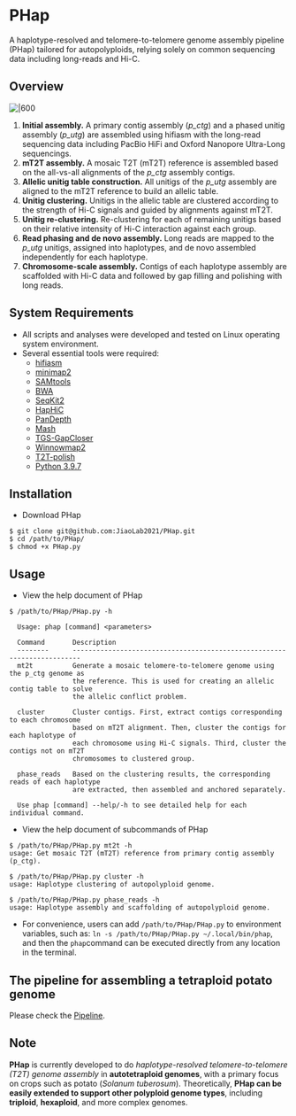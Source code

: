 # PHap
A haplotype-resolved and telomere-to-telomere genome assembly pipeline (PHap) tailored for autopolyploids, relying solely on common sequencing data including long-reads and Hi-C.
## Overview
![|600](https://bioin-1320274504.cos.ap-nanjing.myqcloud.com/images/PHAP.overview.v3.png)
1. **Initial assembly.** A primary contig assembly (*p_ctg*) and a phased unitig assembly (*p_utg*) are assembled using hifiasm with the long-read sequencing data including PacBio HiFi and Oxford Nanopore Ultra-Long sequencings. 
2. **mT2T assembly.** A mosaic T2T (mT2T) reference is assembled based on the all-vs-all alignments of the *p_ctg* assembly contigs. 
3. **Allelic unitig table construction.** All unitigs of the *p_utg* assembly are aligned to the mT2T reference to build an allelic table. 
4. **Unitig clustering.** Unitigs in the allelic table are clustered according to the strength of Hi-C signals and guided by alignments against mT2T. 
5. **Unitig re-clustering.** Re-clustering for each of remaining unitigs based on their relative intensity of Hi-C interaction against each group. 
6. **Read phasing and de novo assembly.** Long reads are mapped to the *p_utg* unitigs, assigned into haplotypes, and de novo assembled independently for each haplotype. 
7. **Chromosome-scale assembly.** Contigs of each haplotype assembly are scaffolded with Hi-C data and followed by gap filling and polishing with long reads.

## System Requirements
* All scripts and analyses were developed and tested on Linux operating system environment.
* Several essential tools were required: 
	* [hifiasm](https://github.com/chhylp123/hifiasm)
	* [minimap2](https://github.com/lh3/minimap2)
	* [SAMtools](https://github.com/samtools/samtools)
	* [BWA](https://github.com/lh3/bwa)
	* [SeqKit2](https://github.com/shenwei356/seqkit)
	* [HapHiC](https://github.com/zengxiaofei/HapHiC)
	* [PanDepth](https://github.com/HuiyangYu/PanDepth)
	* [Mash](https://github.com/marbl/Mash?tab=readme-ov-file)
	* [TGS-GapCloser](https://github.com/BGI-Qingdao/TGS-GapCloser)
	* [Winnowmap2](https://github.com/marbl/Winnowmap)
	* [T2T-polish](https://github.com/arangrhie/T2T-Polish "")
	* [Python 3.9.7](https://www.python.org/downloads/)

## Installation
* Download PHap
```shell
$ git clone git@github.com:JiaoLab2021/PHap.git
$ cd /path/to/PHap/
$ chmod +x PHap.py
```

## Usage
* View the help document of PHap
```shell
$ /path/to/PHap/PHap.py -h

  Usage: phap [command] <parameters>

  Command       Description
  --------      ------------------------------------------------------------------------
  mt2t          Generate a mosaic telomere-to-telomere genome using the p_ctg genome as
                the reference. This is used for creating an allelic contig table to solve
                the allelic conflict problem.

  cluster       Cluster contigs. First, extract contigs corresponding to each chromosome
                based on mT2T alignment. Then, cluster the contigs for each haplotype of
                each chromosome using Hi-C signals. Third, cluster the contigs not on mT2T
                chromosomes to clustered group.

  phase_reads   Based on the clustering results, the corresponding reads of each haplotype
                are extracted, then assembled and anchored separately.

  Use phap [command] --help/-h to see detailed help for each individual command.
```
* View the help document of subcommands of PHap
```
$ /path/to/PHap/PHap.py mt2t -h 
usage: Get mosaic T2T (mT2T) reference from primary contig assembly (p_ctg).

$ /path/to/PHap/PHap.py cluster -h
usage: Haplotype clustering of autopolyploid genome.

$ /path/to/PHap/PHap.py phase_reads -h
usage: Haplotype assembly and scaffolding of autopolyploid genome.
```
* For convenience, users can add `/path/to/PHap/PHap.py` to environment variables, such as: `ln -s /path/to/PHap/PHap.py ~/.local/bin/phap`, and then the `phap`command can be executed directly from any location in the terminal.

## The pipeline for assembling a tetraploid potato genome
Please check the [Pipeline](Pipeline.md).

## Note
**PHap** is currently developed to do _haplotype-resolved telomere-to-telomere (T2T) genome assembly_ in **autotetraploid genomes**, with a primary focus on crops such as potato (_Solanum tuberosum_). 
Theoretically, **PHap can be easily extended to support other polyploid genome types**, including **triploid**, **hexaploid**, and more complex genomes.
